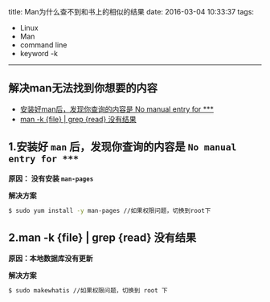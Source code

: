 title: Man为什么查不到和书上的相似的结果
date: 2016-03-04 10:33:37
tags:
- Linux
- Man
- command line
- keyword -k

---

## 解决man无法找到你想要的内容
 - [安装好man后，发现你查询的内容是 No manual entry for *** ](#q1)
 - [man -k {file} | grep {read} 没有结果](#q2)

## <span id="q1">1.安装好 `man` 后，发现你查询的内容是 `No manual entry for ***` </span>

 **原因： 没有安装 `man-pages`**

 **解决方案**
 ``` bash
 $ sudo yum install -y man-pages //如果权限问题，切换到root下
 ```

## <span id="q2">2.man -k {file} | grep {read} 没有结果</span>

 **原因：本地数据库没有更新**

 **解决方案**
 ``` bash 
 $ sudo makewhatis //如果权限问题，切换到 root 下
 ```
